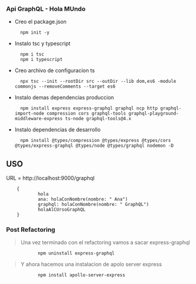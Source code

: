 ### Api GraphQL - Hola MUndo

- Creo el package.json

        npm init -y

- Instalo tsc y typescript

        npm i tsc
        npm i typescript

- Creo archivo de configuracion ts

        npx tsc --init --rootDir src --outDir --lib dom,es6 -module commonjs --removeComments --target es6

- Instalo demas dependencias produccion

        npm install express express-graphql graphql ncp http graphql-import-node compression cors graphql-tools graphql-playground-middleware-express ts-node graphql-tools@4.x

- Instalo dependencias de desarrollo

        npm install @types/compression @types/express @types/cors @types/express-graphql @types/node @types/graphql nodemon -D

## USO

URL = http://localhost:9000/graphql

        {
                hola
                ana: holaConNombre(nombre: " Ana")
                graphql: holaConNombre(nombre: " GraphQL")
                holaAlCUrsoGraphQL
        }

### Post Refactoring

> Una vez terminado con el refactoring vamos a sacar express-graphql

                npm uninstall express-graphql

> Y ahora hacemos una instalacion de apolo server express

                npm install apollo-server-express
